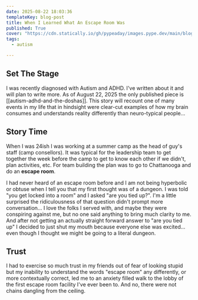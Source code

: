 ```yaml
---
date: 2025-08-22 18:03:36
templateKey: blog-post
title: When I Learned What An Escape Room Was
published: True
cover: "https://cdn.statically.io/gh/pypeaday/images.pype.dev/main/blog-media/20250822170628_c8385b82.png"
tags:
  - autism

---
```


## Set The Stage

I was recently diagnosed with Autism and ADHD. I've written about it and will
plan to write more. As of August 22, 2025 the only published piece is
[[autism-adhd-and-the-doshas]]. This story will recount one of many events in
my life that in hindsight were clear-cut examples of how my brain consumes and
understands reality differently than neuro-typical people...

## Story Time

When I was 24ish I was working at a summer camp as the head of guy's staff (camp consellors).
It was typical for the leadership team to get together the week
before the camp to get to know each other if we didn't, plan activities, etc.
For team building the plan was to go to Chattanooga and do an __escape room__.

I had never heard of an escape room before and I am not being hyperbolic or
obtuse when I tell you that my first thought was of a dungeon. I was told "you
get locked into a room" and I asked "are you tied up?". I'm a little surprised
the ridiculousness of that question didn't prompt more conversation... I love
the folks I served with, and maybe they were conspiring against me, but no one
said anything to bring much clarity to me. And after not getting an actually
straight forward answer to "are you tied up" I decided to just shut my mouth
because everyone else was excited... even though I thought we might be going to
a literal dungeon.

## Trust

I had to exercise so much trust in my friends out of fear of looking stupid but
my inability to understand the words "escape room" any differently, or more
contextually correct, led me to an anxiety filled walk to the lobby of the
first escape room facility I've ever been to. And no, there were not chains
dangling from the ceiling.
